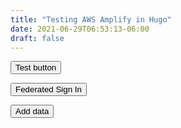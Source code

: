 ```yaml
---
title: "Testing AWS Amplify in Hugo"
date: 2021-06-29T06:53:13-06:00
draft: false
---
```

<button id="MutationEventButton" onclick="addData()">Test button</button>

<button onclick="addData()">Federated Sign In</button>

<div class="app-body">
    <button id="MutationEventButton">Add data</button>
    <div id="MutationResult"></div>
    <div id="QueryResult"></div>
    <div id="SubscriptionResult"></div>
</div>

<script src="src/main.bundle.js"></script>